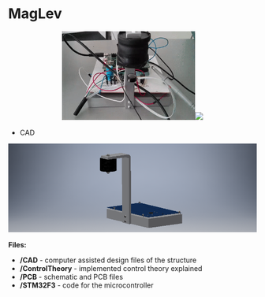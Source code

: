 MagLev
===================

<p align="center">
  <img src=https://github.com/andres-tr/MagLev/blob/master/.img/MagLev.gif width="270" height="180" /><img src=https://github.com/andres-tr/MagLev/blob/master/.img/HMI.gif width="270" "height 180"/>
</p>


 - CAD

<p align="center">
  <img src=https://github.com/andres-tr/MagLev/blob/master/.img/CAD.png height="180"/>
</p>


**Files:**

 - **/CAD** - computer assisted design files of the structure
 - **/ControlTheory** - implemented control theory explained
 - **/PCB** - schematic and PCB files
 - **/STM32F3** - code for the microcontroller

